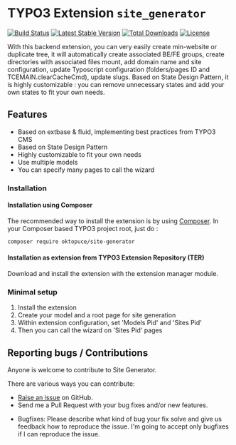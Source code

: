 # TYPO3 Extension ``site_generator``

[![Build Status](https://travis-ci.com/Oktopuce/site_generator.svg?branch=master)](https://travis-ci.com/github/Oktopuce/site_generator)
[![Latest Stable Version](https://poser.pugx.org/oktopuce/site-generator/v/stable)](https://packagist.org/packages/oktopuce/site-generator)
[![Total Downloads](https://poser.pugx.org/oktopuce/site-generator/downloads)](https://packagist.org/packages/oktopuce/site-generator)
[![License](https://poser.pugx.org/oktopuce/site-generator/license)](https://packagist.org/packages/oktopuce/site-generator)

With this backend extension, you can very easily create min-website or duplicate tree, it will automatically create associated BE/FE groups, create directories with associated files mount, add domain name and site configuration, update Typoscript configuration (folders/pages ID and TCEMAIN.clearCacheCmd), update slugs. Based on State Design Pattern, it is highly customizable : you can remove unnecessary states and add your own states to fit your own needs.

## Features

- Based on extbase & fluid, implementing best practices from TYPO3 CMS
- Based on State Design Pattern
- Highly customizable to fit your own needs
- Use multiple models
- You can specify many pages to call the wizard

### Installation

#### Installation using Composer

The recommended way to install the extension is by using [Composer][1]. In your Composer based TYPO3 project root, just do :

```bash
composer require oktopuce/site-generator
```

#### Installation as extension from TYPO3 Extension Repository (TER)

Download and install the extension with the extension manager module.

### Minimal setup

1) Install the extension
2) Create your model and a root page for site generation
3) Within extension configuration, set 'Models Pid' and 'Sites Pid'
4) Then you can call the wizard on 'Sites Pid' pages

## Reporting bugs / Contributions
Anyone is welcome to contribute to Site Generator.

There are various ways you can contribute:

* [Raise an issue](https://github.com/Oktopuce/site_generator/issues) on GitHub.
* Send me a Pull Request with your bug fixes and/or new features.

- Bugfixes: Please describe what kind of bug your fix solve and give us feedback how to reproduce the issue. I'm going
to accept only bugfixes if I can reproduce the issue.

[1]: https://getcomposer.org/
